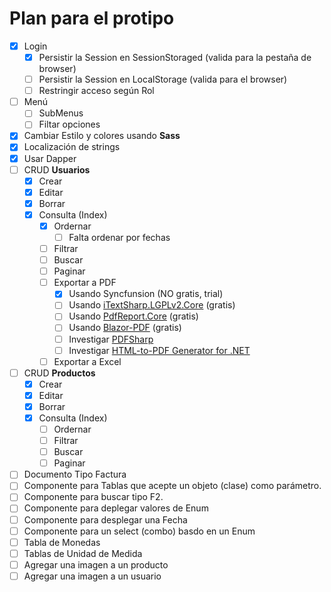 ﻿# Plan para el protipo

- [x] Login
  - [x] Persistir la Session en SessionStoraged (valida para la pestaña de browser)
  - [ ] Persistir la Session en LocalStorage (valida para el browser)
  - [ ] Restringir acceso según Rol
- [ ] Menú
  - [ ] SubMenus
  - [ ] Filtar opciones
- [x] Cambiar Estilo y colores usando **Sass**
- [x] Localización de strings
- [x] Usar Dapper
- [ ] CRUD **Usuarios**
  - [x] Crear
  - [x] Editar
  - [x] Borrar
  - [x] Consulta (Index)
    - [x] Ordernar
      - [ ] Falta ordenar por fechas
    - [ ] Filtrar
    - [ ] Buscar
    - [ ] Paginar
    - [ ] Exportar a PDF
      - [x] Usando Syncfunsion (NO gratis, trial)
      - [ ] Usando [iTextSharp.LGPLv2.Core](https://github.com/VahidN/iTextSharp.LGPLv2.Core) (gratis)
      - [ ] Usando [PdfReport.Core](https://github.com/VahidN/PdfReport.Core) (gratis)
      - [ ] Usando [Blazor-PDF](https://github.com/tossnet/Blazor-PDF) (gratis)
      - [ ] Investigar [PDFSharp](http://www.pdfsharp.net/)
      - [ ] Investigar [HTML-to-PDF Generator for .NET](https://www.nrecosite.com/pdf_generator_net.aspx)
    - [ ] Exportar a Excel
- [ ] CRUD **Productos**
  - [x] Crear
  - [x] Editar
  - [x] Borrar
  - [x] Consulta (Index)
    - [ ] Ordernar
    - [ ] Filtrar
    - [ ] Buscar
    - [ ] Paginar
- [ ] Documento Tipo Factura
- [ ] Componente para Tablas que acepte un objeto (clase) como parámetro.
- [ ] Componente para buscar tipo F2.
- [ ] Componente para deplegar valores de Enum
- [ ] Componente para desplegar una Fecha
- [ ] Componente para un select (combo) basdo en un Enum
- [ ] Tabla de Monedas
- [ ] Tablas de Unidad de Medida
- [ ] Agregar una imagen a un producto
- [ ] Agregar una imagen a un usuario
